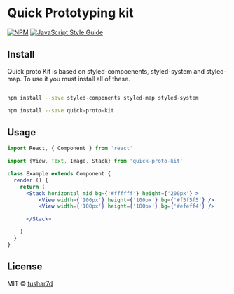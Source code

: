 # Quick Prototyping kit

> 

[![NPM](https://img.shields.io/npm/v/kit.svg)](https://www.npmjs.com/package/kit) [![JavaScript Style Guide](https://img.shields.io/badge/code_style-standard-brightgreen.svg)](https://standardjs.com)

## Install

Quick proto Kit is based on styled-compoenents, styled-system and styled-map. To use it you must install all of these.

```bash

npm install --save styled-components styled-map styled-system

npm install --save quick-proto-kit


```

## Usage

```jsx
import React, { Component } from 'react'

import {View, Text, Image, Stack} from 'quick-proto-kit'

class Example extends Component {
  render () {
    return (
      <Stack horizontal mid bg={'#ffffff'} height={'200px'} >
          <View width={'100px'} height={'100px'} bg={'#f5f5f5'} />
          <View width={'100px'} height={'100px'} bg={'#efeff4'} />

      </Stack>

    )
  }
}
```

## License

MIT © [tushar7d](https://github.com/tushar7d)

